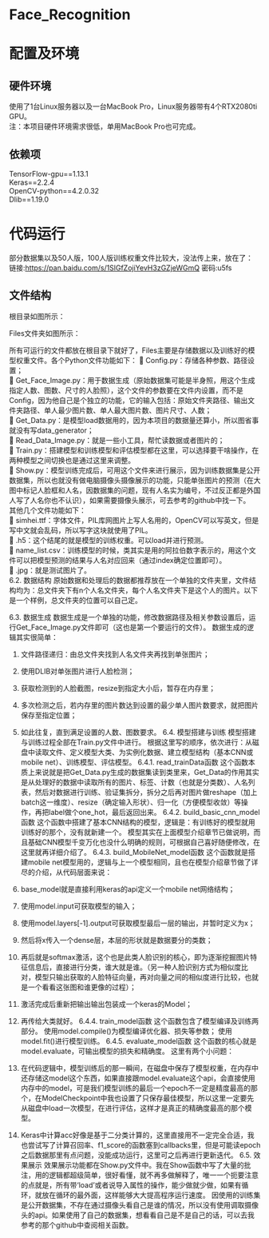 # Face_Recognition
# 配置及环境
## 硬件环境
使用了1台Linux服务器以及一台MacBook Pro，Linux服务器带有4个RTX2080ti GPU。  
注：本项目硬件环境需求很低，单用MacBook Pro也可完成。  
## 依赖项
TensorFlow-gpu==1.13.1  
Keras==2.2.4  
OpenCV-python==4.2.0.32  
Dlib==1.19.0  
# 代码运行
部分数据集以及50人版，100人版训练权重文件比较大，没法传上来，放在了：
链接:https://pan.baidu.com/s/1SlGfZojiYevH3zGZjeWGmQ  密码:u5fs
## 文件结构
根目录如图所示：
 
Files文件夹如图所示：
 
所有可运行的文件都放在根目录下就好了，Files主要是存储数据以及训练好的模型权重文件。各个Python文件功能如下：
	Config.py：存储各种参数、路径设置；  
	Get_Face_Image.py：用于数据生成（原始数据集可能是半身照，用这个生成指定人数、图数、尺寸的人脸照），这个文件的参数要在文件内设置，而不是Config，因为他自己是个独立的功能，它的输入包括：原始文件夹路径、输出文件夹路径、单人最少图片数、单人最大图片数、图片尺寸、人数；  
	Get_Data.py：是模型load数据用的，因为本项目的数据量还算小，所以图省事就没有写data_generator；  
	Read_Data_Image.py：就是一些小工具，帮忙读数据或者图片的；  
	Train.py：搭建模型和训练模型和评估模型都在这里，可以选择要干啥操作，在两种模型之间切换也是通过这里来调整。  
	Show.py：模型训练完成后，可用这个文件来进行展示，因为训练数据集是公开数据集，所以也就没有做电脑摄像头摄像展示的功能，只能单张图片的预测（在大图中标记人脸框和人名，因数据集的问题，现有人名实为编号，不过反正都是外国人写了人名你也不认识），如果需要摄像头展示，可去参考的github中找一下。  
其他几个文件功能如下：  
	simhei.ttf：字体文件，PIL库网图片上写人名用的，OpenCV可以写英文，但是写中文就会乱码，所以写字这块就使用了PIL。  
	.h5：这个结尾的就是模型的训练权重。可以load并进行预测。  
	name_list.csv：训练模型的时候，类其实是用的阿拉伯数字表示的，用这个文件可以把模型预测的结果与人名对应回来（通过index确定位置即可）。  
	.jpg：就是测试图片了。  
6.2.	数据结构
原始数据和处理后的数据都推荐放在一个单独的文件夹里，文件结构均为：总文件夹下有n个人名文件夹，每个人名文件夹下是这个人的图片。以下是一个样例，总文件夹的位置可以自己定。
 
6.3.	数据生成
数据生成是一个单独的功能，修改数据路径及相关参数设置后，运行Get_Face_Image.py文件即可（这也是第一个要运行的文件）。
数据生成的逻辑其实很简单：
1.	文件路径递归：由总文件夹找到人名文件夹再找到单张图片；
2.	使用DLIB对单张图片进行人脸检测；
3.	获取检测到的人脸截图，resize到指定大小后，暂存在内存里；
4.	多次检测之后，若内存里的图片数达到设置的最少单人图片数要求，就把图片保存至指定位置；
5.	如此往复，直到满足设置的人数、图数要求。
6.4.	模型搭建与训练
模型搭建与训练过程全部在Train.py文件中进行。
根据这里写的顺序，依次进行：从磁盘中读取文件、定义模型大类、为实例化数据、建立模型结构（基本CNN或mobile net）、训练模型、评估模型。
6.4.1.	read_trainData函数
这个函数本质上来说就是把Get_Data.py生成的数据集读到类里来，Get_Data的作用其实是从处理好的数据中读取所有的图片、标签、计数（也就是分类数）、人名列表，然后对数据进行训练、验证集拆分，拆分之后再对图片做reshape（加上batch这一维度）、resize（确定输入形状）、归一化（方便模型收敛）等操作，再把label做个one_hot，最后返回出来。
6.4.2.	build_basic_cnn_model函数
这个函数中搭建了基本CNN结构的模型，逻辑是：有训练好的模型就用训练好的那个，没有就新建一个。
模型其实在上面模型介绍章节已做说明，而且基础CNN模型千变万化也没什么明确的规则，可根据自己喜好随便修改，在这里就再详细介绍了。
6.4.3.	build_MobileNet_model函数
这个函数就是搭建mobile net模型用的，逻辑与上一个模型相同，且也在模型介绍章节做了详尽的介绍，从代码层面来说：
 
1.	base_model就是直接利用keras的api定义一个mobile net网络结构；
2.	使用model.input可获取模型的输入；
3.	使用model.layers[-1].output可获取模型最后一层的输出，并暂时定义为x；
4.	然后将x传入一个dense层，本层的形状就是数据要分的类数；
5.	再后就是softmax激活，这个也是此类人脸识别的核心，即为逐渐挖掘图片特征信息后，直接进行分类，谁大就是谁。（另一种人脸识别方式为相似度比对，模型只输出获取的人脸特征向量，再对向量之间的相似度进行比较，也就是一个看看这张图和谁更像的过程）；
6.	激活完成后重新把输出输出包装成一个keras的Model；
7.	再传给大类就好。
6.4.4.	train_model函数
这个函数包含了模型编译及训练两部分。
使用model.compile()为模型编译优化器、损失等参数；
使用model.fit()进行模型训练。
6.4.5.	evaluate_model函数
这个函数的核心就是model.evaluate，可输出模型的损失和精确度。
这里有两个小问题：
1.	在代码逻辑中，模型训练后的那一瞬间，在磁盘中保存了模型权重，在内存中还存储这model这个东西，如果直接跟model.evaluate这个api，会直接使用内存中的model，可是我们模型训练的最后一个epoch不一定是精度最高的那个，在ModelCheckpoint中我也设置了只保存最佳模型，所以这里一定要先从磁盘中load一次模型，在进行评估，这样才是真正的精确度最高的那个模型。
2.	Keras中计算acc好像是基于二分类计算的，这里直接用不一定完全合适，我也尝试写了计算召回率、f1_score的函数塞到callbacks里，但是可能读epoch之后数据那里有点问题，没能成功运行，这里可之后再进行更新迭代。
6.5.	效果展示
效果展示功能都在Show.py文件中。我在Show函数中写了大量的批注，用的逻辑都超级简单，很好看懂，就不再多做解释了，唯一一个扼要注意的点就是，所有带‘load’或者说导入属性的操作，能少做就少做，如果有循环，就放在循环的最外面，这样能够大大提高程序运行速度。
因使用的训练集是公开数据集，不存在通过摄像头看自己是谁的情况，所以没有使用调取摄像头的api。如果使用了自己的数据集，想看看自己是不是自己的话，可以去我参考的那个github中查阅相关函数。

